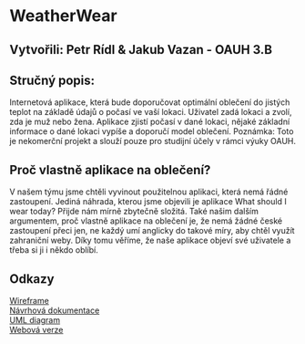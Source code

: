 # WeatherWear
## Vytvořili: Petr Rídl & Jakub Vazan - OAUH 3.B
## Stručný popis:
Internetová aplikace, která bude doporučovat optimální oblečení do jistých teplot na základě údajů o počasí ve vaší lokaci. Uživatel zadá lokaci a zvolí, zda je muž nebo žena. Aplikace zjistí počasí v dané lokaci, nějaké základní informace o dané lokaci vypíše a doporučí model oblečení. 
Poznámka: Toto je nekomerční projekt a slouží pouze pro studijní účely v rámci výuky OAUH.

## Proč vlastně aplikace na oblečení?
V našem týmu jsme chtěli vyvinout použitelnou aplikaci, která nemá řádné zastoupení. Jediná náhrada, kterou jsme objevili je aplikace What should I wear today? Přijde nám mírně 
zbytečně složitá. Také našim dalším argumentem, proč vlastně aplikace na oblečení je, že nemá žádné české zastoupení přeci jen, ne každý umí anglicky do takové míry, aby chtěl využít zahraniční weby. Díky tomu věříme, že naše aplikace objeví své uživatele a třeba si ji i někdo oblíbí.  
## Odkazy
[Wireframe](doc/wireframeMuz.png)  
[Návrhová dokumentace](doc/navrhova_dokumentace.md)  
[UML diagram](doc/uml_weatherwear.png)  
[Webová verze](http://www.weatherwear.jednoduse.cz)  


 

